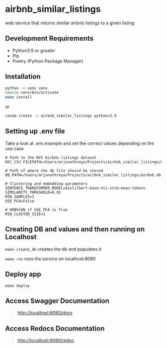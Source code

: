 # airbnb_similar_listings

web service that returns similar airbnb listings to a given listing

## Development Requirements

- Python3.9 or greater
- Pip
- Poetry (Python Package Manager)

## Installation

```sh
python -m venv venv
source venv/bin/activate
make install
```

or 

```sh
conda create -n airbnb_similar_listings python=3.9
```

## Setting up .env file

Take a look at .env.example and set the correct values depending on the use case 

```
# Path to the NYC Airbnb listings dataset 
NYC_CSV_FILEPATH=/Users/arjunathreya/Projects/airbnb_similar_listings/ml/data/dataset/listings.csv

# Path of where the db file should be stored
DB_PATH=/Users/arjunathreya/Projects/airbnb_similar_listings/airbnb.db

# Clustering and embedding parameters
SENTENCE_TRANSFORMER_MODEL=distilbert-base-nli-stsb-mean-tokens
SIMILARITY_THRESHOLD=0.93
MIN_SAMPLES=2
USE_PCA=False   

# HDBSCAN if USE_PCA is True
MIN_CLUSTER_SIZE=2

```

## Creating DB and values and then running on Localhost 
`make create_db` creates the db and populates it

`make run` runs the service on localhost:8080

## Deploy app

`make deploy`

## Access Swagger Documentation

> <http://localhost:8080/docs>

## Access Redocs Documentation

> <http://localhost:8080/redoc>



